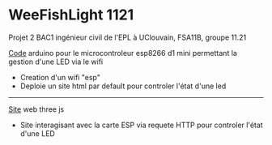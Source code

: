# WeeFishLight 1121
Projet 2 BAC1 ingénieur civil de l'EPL à UClouvain, FSA11B, groupe 11.21

[Code](esp) arduino pour le microcontroleur esp8266 d1 mini permettant la gestion d'une LED via le wifi
  * Creation d'un wifi "esp"
  * Deploie un site html par default pour controler l'état d'une led
----------------------------------------------------------------------
[Site](web/wefishlight) web three js 
  * Site interagisant avec la carte ESP via requete HTTP pour controler l'état d'une LED
 



